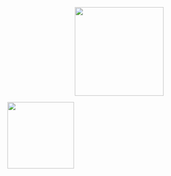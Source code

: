 <p align="center"><a href="https://www.qandqcoding.de/" target="_blank"><img src="https://www.qandqcoding.de/images/logo-default-200x34.png" width="200"></a></p>



<a href="https://www.qandqcoding.de/" target="_blank"><img src="https://media.discordapp.net/attachments/711927299515088896/1067455740148711504/Code.png?width=150&height=150" width="150"></a>
